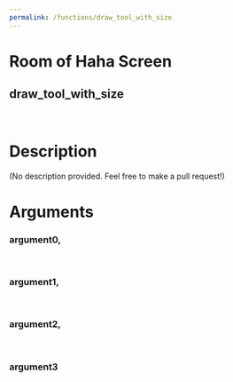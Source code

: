 ```yaml
---
permalink: /functions/draw_tool_with_size
---
```

# Room of Haha Screen  
## draw_tool_with_size  
&nbsp;  
# Description  
(No description provided. Feel free to make a pull request!) 
&nbsp;  
# Arguments
### argument0, 

&nbsp;  
### argument1, 

&nbsp;  
### argument2, 

&nbsp;  
### argument3

&nbsp;  


